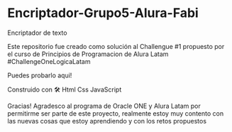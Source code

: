 # Encriptador-Grupo5-Alura-Fabi
Encriptador de texto


Este repositorio fue creado como solución al Challengue #1 propuesto por el curso de Principios de Programacion de Alura Latam #ChallengeOneLogicaLatam

Puedes probarlo aqui!

Construido con 🛠️
Html
Css
JavaScript

Gracias!
Agradesco al programa de Oracle ONE y Alura Latam por permitirme ser parte de este proyecto, realmente estoy muy contento con las nuevas cosas que estoy aprendiendo y con los retos propuestos
